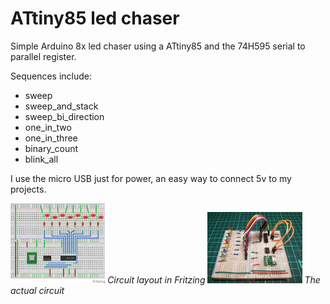 # ATtiny85 led chaser

Simple Arduino 8x led chaser using a ATtiny85 and the 74H595 serial to parallel register.

Sequences include:
* sweep
* sweep_and_stack
* sweep_bi_direction
* one_in_two
* one_in_three
* binary_count
* blink_all

I use the micro USB just for power, an easy way to connect 5v to my projects.  


<img src="./fritzing/diagram.jpg" width="30%" height="auto" style="max-width:200px;">
<i style="margin-top:0; padding-top:3px;">Circuit layout in Fritzing</i>

<img src="./fritzing/attiny85-led-chaser.jpg" width="30%" height="auto" style="max-width:200px;">
<i style="margin-top:0; padding-top:3px;">The actual circuit</i>
